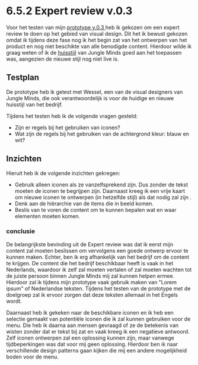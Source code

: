 # 6.5.2 Expert review v.0.3

Voor het testen van mijn [prototype v.0.3 ](../4.-ontwerpfase/4.3-prototype-v.0.3.md) heb ik gekozen om een expert review te doen op het gebied van visual design. Dit het ik bewust gekozen omdat ik tijdens deze fase nog ik het begin zat van het ontwerpen van het product en nog niet beschikte van alle benodigde content. Hierdoor wilde ik graag weten of ik de [huisstijl](../4.-ontwerpfase/4.2-identiteit-and-merkbeleving.md#huisstijl) van Jungle Minds goed aan het toepassen was, aangezien de nieuwe stijl nog niet live is. 

## Testplan 

De prototype heb ik getest met Wessel, een van de visual designers van Jungle Minds, die ook verantwoordelijk is voor de huidige en nieuwe huisstijl van het bedrijf. 

Tijdens het testen heb ik de volgende vragen gesteld:

* Zijn er regels bij het gebruiken van iconen?
* Wat zijn de regels bij het gebruiken van de achtergrond kleur: blauw en wit?

## Inzichten

Hieruit heb ik de volgende inzichten gekregen:

* Gebruik alleen iconen als ze vanzelfsprekend zijn. Dus zonder de tekst moeten de iconen te begrijpen zijn. Daarnaast kreeg ik een vrije kaart om nieuwe iconen te ontwerpen \(in hetzelfde stijl\) als dat nodig zal zijn .
* Denk aan de hiërarchie van de items die in beeld komen.
* Beslis van te voren de content om te kunnen bepalen wat en waar elementen moeten komen.

### conclusie

De belangrijkste bevinding uit de Expert review was dat ik eerst mijn content zal moeten beslissen om vervolgens een goede ontwerp ervoor te kunnen maken. Echter, ben ik erg afhankelijk van het bedrijf om de content te krijgen. De content die het bedrijf beschikbaar heeft is vaak in het Nederlands, waardoor ik zelf zal moeten vertalen of zal moeten wachten tot de juiste persoon binnen Jungle Minds mij zal kunnen helpen ermee. Hierdoor zal ik tijdens mijn prototype vaak gebruik maken van "Lorem ipsum" of Nederlandse teksten. Tijdens het testen van de prototype met de doelgroep zal ik ervoor zorgen dat deze teksten allemaal in het Engels wordt. 

Daarnaast heb ik gekeken naar de beschikbare iconen en ik heb een selectie gemaakt van potentiële iconen die ik zal kunnen gebruiken voor de menu. Die heb ik daarna aan mensen gevraagd of ze de betekenis van wisten zonder dat er tekst bij zat en vaak kreeg ik een negatieve antwoord. Zelf iconen ontwerpen zal een oplossing kunnen zijn, maar vanwege tijdbeperkingen was dat voor mij geen oplossing. Hierdoor ben ik naar verschillende design patterns gaan kijken die mij een andere mogelijkheid boden voor de menu. 

